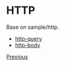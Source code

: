 # HTTP

Base on sample/http.

* [http-query](http-query.md)
* [http-body](http-body.md)

[Previous](./README.md)